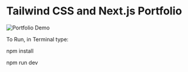 # Tailwind CSS and Next.js Portfolio
![Portfolio Demo](demo/demo.gif)

To Run, in Terminal type:

npm install

npm run dev
